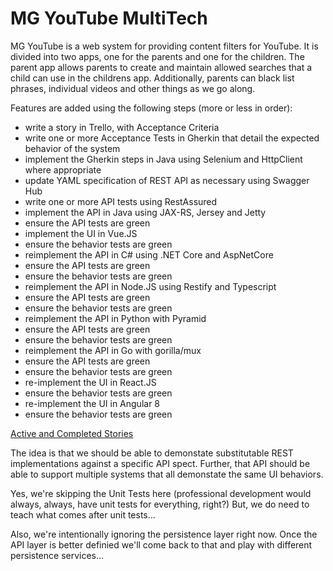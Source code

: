 # MG YouTube MultiTech

MG YouTube is a web system for providing content filters for YouTube.  It is divided into two apps, one for the parents and one for the children.
The parent app allows parents to create and maintain allowed searches that a child can use in the childrens app.  Additionally, parents can black list phrases, individual videos and other things as we go along.

Features are added using the following steps (more or less in order):
- write a story in Trello, with Acceptance Criteria
- write one or more Acceptance Tests in Gherkin that detail the expected behavior of the system
- implement the Gherkin steps in Java using Selenium and HttpClient where appropriate
- update YAML specification of REST API as necessary using Swagger Hub
- write one or more API tests using RestAssured
- implement the API in Java using JAX-RS, Jersey and Jetty
- ensure the API tests are green
- implement the UI in Vue.JS
- ensure the behavior tests are green
- reimplement the API in C# using .NET Core and AspNetCore
- ensure the API tests are green
- ensure the behavior tests are green
- reimplement the API in Node.JS using Restify and Typescript
- ensure the API tests are green
- ensure the behavior tests are green
- reimplement the API in Python with Pyramid
- ensure the API tests are green
- ensure the behavior tests are green
- reimplement the API in Go with gorilla/mux
- ensure the API tests are green
- ensure the behavior tests are green
- re-implement the UI in React.JS
- ensure the behavior tests are green
- re-implement the UI in Angular 8
- ensure the behavior tests are green

[Active and Completed Stories](Stories.md)

The idea is that we should be able to demonstate substitutable REST implementations against a specific API spect.  Further, that API should be able to support multiple systems that all demonstate the same UI behaviors.

Yes, we're skipping the Unit Tests here (professional development would always, always, have unit tests for everything, right?) But, we do need to teach what comes after unit tests...

Also, we're intentionally ignoring the persistence layer right now.  Once the API layer is better definied we'll come back to that and play with different persistence services...
